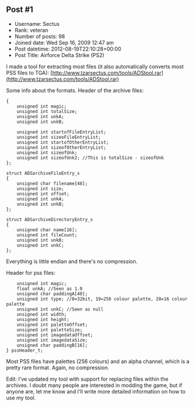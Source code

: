 ## Post #1
- Username: Sectus
- Rank: veteran
- Number of posts: 98
- Joined date: Wed Sep 16, 2009 12:47 am
- Post datetime: 2012-08-19T22:10:28+00:00
- Post Title: Airforce Delta Strike (PS2)

I made a tool for extracting most files (it also automatically converts most PSS files to TGA): [http://www.tzarsectus.com/tools/ADStool.rar](http://www.tzarsectus.com/tools/ADStool.rar)

Some info about the formats. Header of the archive files:

```
{
	unsigned int magic;
	unsigned int totalSize;
	unsigned int unkA;
	unsigned int unkB;

	unsigned int startofFileEntryList;
	unsigned int sizeoFileEntryList;
	unsigned int startofOtherEntryList;
	unsigned int sizeofOtherEntryList;
	unsigned int sizeofUnk;
	unsigned int sizeofUnk2; //This is totalSize - sizeofUnk
};

struct ADSarchiveFileEntry_s
{
	unsigned char filename[48];
	unsigned int size;
	unsigned int offset;
	unsigned int unkA;
	unsigned int unkB;
};

struct ADSarchiveDirectoryEntry_s
{
	unsigned char name[16];
	unsigned int fileCount;
	unsigned int unkB;
	unsigned int unkC;
};

```


Everything is little endian and there's no compression.

Header for pss files:

```
	unsigned int magic;
	float unkA; //Seen as 1.0
	unsigned char paddingA[40];
	unsigned int type; //0=32bit, 19=256 colour palette, 20=16 colour palette
	unsigned int unkC; //Seen as null
	unsigned int width;
	unsigned int height;
	unsigned int paletteOffset;
	unsigned int paletteSize;
	unsigned int imagedataOffset;
	unsigned int imagedataSize;
	unsigned char paddingB[16];
} pssHeader_t;

```


Most PSS files have palettes (256 colours) and an alpha channel, which is a pretty rare format. Again, no compression.

Edit: I've updated my tool with support for replacing files within the archives. I doubt many people are interested in modding the game, but if anyone are, let me know and I'll write more detailed information on how to use my tool.
